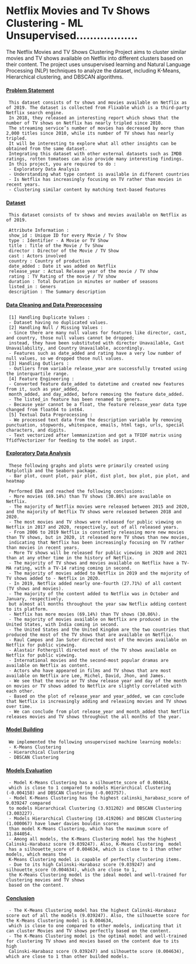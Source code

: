# Netflix Movies and Tv Shows Clustering - ML Unsupervised..................
The Netflix Movies and TV Shows Clustering Project aims to cluster similar movies and TV shows available on Netflix into different clusters based on their content. The project uses unsupervised learning and Natural Language Processing (NLP) techniques to analyze the dataset, including K-Means, Hierarchical clustering, and DBSCAN algorithms.

#### <ins>Problem Statement</ins>
     This dataset consists of tv shows and movies available on Netflix as of 2019. The dataset is collected from Flixable which is a third-party Netflix search engine.
     In 2018, they released an interesting report which shows that the number of TV shows on Netflix has nearly tripled since 2010.
     The streaming service’s number of movies has decreased by more than 2,000 titles since 2010, while its number of TV shows has nearly tripled.
     It will be interesting to explore what all other insights can be obtained from the same dataset.
     Integrating this dataset with other external datasets such as IMDB ratings, rotten tomatoes can also provide many interesting findings.
     In this project, you are required to do :
     - Exploratory Data Analysis
     - Understanding what type content is available in different countries
     - Is Netflix has increasingly focusing on TV rather than movies in recent years.
     - Clustering similar content by matching text-based features
#### <ins>Dataset</ins>
     This dataset consists of tv shows and movies available on Netflix as of 2019.
     
     Attribute Information :
     show_id : Unique ID for every Movie / Tv Show
     type : Identifier - A Movie or TV Show
     title : Title of the Movie / Tv Show
     director : Director of the Movie / TV Show
     cast : Actors involved
     country : Country of production
     date_added : Date it was added on Netflix
     release_year : Actual Release year of the movie / TV show
     rating : TV Rating of the movie / TV show
     duration : Total Duration in minutes or number of seasons
     listed_in : Geners
     description : The Summary description
#### <ins>Data Cleaning and Data Preprocessing</ins>
     [1] Handling Duplicate Values :
     - Dataset having no duplicated values.
     [2] Handling Null / Missing Values :
     - Since there are many null values for features like director, cast, and country, those null values cannot be dropped; 
     instead, they have been substituted with director Unavailable, Cast Unavailability, and Country Unavailable, accordingly.
     - Features such as date_added and rating have a very low number of null values, so we dropped those null values.
     [3] Handling Outliers :
     - Outliers from variable release_year are successfully treated using the interquartile range.
     [4] Feature Engineering :
     - Converted feature date_added to datetime and created new features from it, such as year_added,
     month_added, and day_added, before removing the feature date_added. 
     - The listed_in feature has been renamed to geners.
     - Because year cannot be a float, the feature release_year data type changed from float64 to int64.
     [5] Textual Data Preprocessing :
     - We processed text data from the description variable by removing punctuation, stopwords, whitespace, emails, html tags, urls, special characters, and digits.
     - Text vectorized after lemmanization and got a TFIDF matrix using TfidfVectorizer for feeding to the model as input.
#### <ins>Exploratory Data Analysis</ins>
     These following graphs and plots were primarily created using Matplotlib and the Seaborn package.
     - Bar plot, count plot, pair plot, dist plot, box plot, pie plot, and heatmap
     
     Performed EDA and reached the following conclusions:
     - More movies (69.14%) than TV shows (30.86%) are available on Netflix.
     - The majority of Netflix movies were released between 2015 and 2020, and the majority of Netflix TV shows were released between 2018 and 2020.
     - The most movies and TV shows were released for public viewing on Netflix in 2017 and 2020, respectively, out of all released years.
     - From 2006 to 2019 Netflix is constantly releasing more new movies than TV shows, but in 2020, it released more TV shows than new movies,
     indicating that Netflix has been increasingly focusing on TV rather than movies in recent years.
     - More TV shows will be released for public viewing in 2020 and 2021 than at any other time in the history of Netflix.
     - The majority of TV shows and movies available on Netflix have a TV-MA rating, with a TV-14 rating coming in second.
     - The majority of movies added to Netflix in 2019 and the majority of TV shows added to - Netflix in 2020.
     - In 2019, Netflix added nearly one-fourth (27.71%) of all content (TV shows and movies).
     - The majority of the content added to Netflix was in October and January, respectively,
     but almost all months throughout the year saw Netflix adding content to its platform.
     - Netflix has more movies (69.14%) than TV shows (30.86%).
     - The majority of movies available on Netflix are produced in the United States, with India coming in second.
     - The United States and the United Kingdom are the two countries that produced the most of the TV shows that are available on Netflix.
     - Raul Campos and Jan Suter directed most of the movies available on Netflix for public viewing.
     - Alastair Fothergill directed most of the TV shows available on Netflix for public viewing.
     - International movies and the second-most popular dramas are available on Netflix as content.
     - Actors who have appeared in films and TV shows that are most available on Netflix are Lee, Michel, David, Jhon, and James.
     - We see that the movie or TV show release year and day of the month on movies or TV shows added to Netflix are slightly correlated with each other.
     - Based on the plot of release_year and year_added, we can conclude that Netflix is increasingly adding and releasing movies and TV shows over time.
     - We can conclude from plot release_year and month_added that Netflix releases movies and TV shows throughout the all months of the year.
#### <ins>Model Building</ins>
     We implemented the following unsupervised machine learning models:
     - K-Means Clustering
     - Hierarchical Clustering
     - DBSCAN Clustering
#### <ins>Models Evaluation</ins>
     - Model K-Means Clustering has a silhouette_score of 0.004634,
     which is close to 1 compared to models Hierarchical Clustering (-0.004158) and DBSCAN Clustering (-0.003757).
     - Model K-Means Clustering has the highest calinski_harabasz_score of 9.039247 compared
     to models Hierarchical Clustering (3.931202) and DBSCAN Clustering (3.003227).
     - Models Hierarchical Clustering (10.419206) and DBSCAN Clustering (1.000067) have lower davies bouldin scores
     than model K-Means Clustering, which has the maximum score of 11.844054.
     - Among all models, the K-Means Clustering model has the highest Calinski-Harabasz score (9.039247). Also, K-Means Clustering  model
     has a silhouette_score of 0.004634, which is close to 1 than other models, which means the
     K-Means Clustering model is capable of perfectly clustering items.
     - Due to its high Calinski-Harabasz score (9.039247) and silhouette_score (0.004634), which are close to 1,
     the K-Means Clustering model is the ideal model and well-trained for clustering movies and TV shows
     based on the content.
#### <ins>Conclusion</ins>
     - The K-Means Clustering model has the highest Calinski-Harabasz score out of all the models (9.039247). Also, the silhouette score for the K-Means Clustering model is 0.004634,
     which is close to one compared to other models, indicating that it can cluster Movies and TV shows perfectly based on the content.
     - The K-Means Clustering model is the optimal model and well-trained for clustering TV shows and movies based on the content due to its high
     Calinski-Harabasz score (9.039247) and silhouette score (0.004634), which are close to 1 than other builded models.
